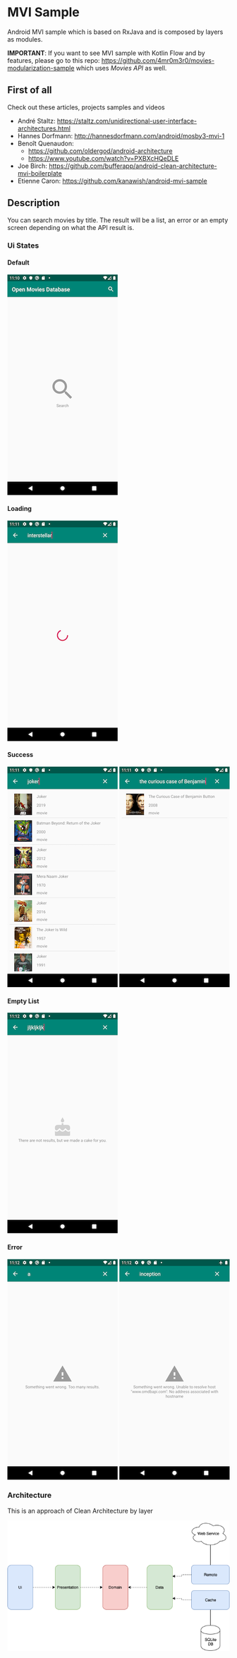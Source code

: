 MVI Sample
===========
Android MVI sample which is based on RxJava and is composed by layers as modules.

**IMPORTANT**: If you want to see MVI sample with Kotlin Flow and by features, 
please go to this repo: https://github.com/4mr0m3r0/movies-modularization-sample
which uses *Movies API* as well.  

First of all
------------
Check out these articles, projects samples and videos
+ André Staltz: https://staltz.com/unidirectional-user-interface-architectures.html
+ Hannes Dorfmann: http://hannesdorfmann.com/android/mosby3-mvi-1
+ Benoît Quenaudon:
  - https://github.com/oldergod/android-architecture
  - https://www.youtube.com/watch?v=PXBXcHQeDLE
+ Joe Birch: https://github.com/bufferapp/android-clean-architecture-mvi-boilerplate
+ Etienne Caron: https://github.com/kanawish/android-mvi-sample

Description
-----------
You can search movies by title. The result will be a list, an error or an empty screen depending on what the API
result is.

### Ui States
#### Default
![Default](screenshots/default.png "Default")
#### Loading
![Loading](screenshots/loading.png "Loading")
#### Success
![Multiple Results](screenshots/multiple-results.png "Multiple Results")
![Single Result](screenshots/single-result.png "Single Result")
#### Empty List
![Empty](screenshots/empty.png "Empty")
#### Error
![To many results](screenshots/error-too-many-results.png "Too many results")
![No network](screenshots/error-no-network.png "No network")

### Architecture
This is an approach of Clean Architecture by layer <br/>

![Clean Architecture by layer](screenshots/clean-architecture-by-layer.png "Clean Architeture by layer")
